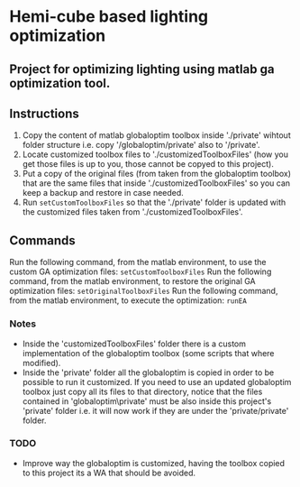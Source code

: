# Hemi-cube based lighting optimization
## Project for optimizing lighting using matlab ga optimization tool.

## Instructions
1. Copy the content of matlab globaloptim toolbox inside './private' wihtout folder structure i.e. copy '/globaloptim/private' also to '/private'.
2. Locate customized toolbox files to './customizedToolboxFiles' (how you get those files is up to you, those cannot be copyed to this project).
3. Put a copy of the original files (from taken from the globaloptim toolbox) that are the same files that inside './customizedToolboxFiles' so you can keep a backup and restore in case needed.
4. Run ```setCustomToolboxFiles``` so that the './private' folder is updated with the customized files taken from './customizedToolboxFiles'.

## Commands
Run the following command, from the matlab environment, to use the custom GA optimization files:
```setCustomToolboxFiles```
Run the following command, from the matlab environment, to restore the original GA optimization files:
```setOriginalToolboxFiles```
Run the following command, from the matlab environment, to execute the optimization:
```runEA```

### Notes
- Inside the 'customizedToolboxFiles' folder there is a custom implementation of the globaloptim toolbox (some scripts that where modified).
- Inside the 'private' folder all the globaloptim is copied in order to be possible to run it customized. If you need to use an updated globaloptim toolbox just copy all its files to that directory, notice that the files contained in 'globaloptim\private' must be also inside this project's 'private' folder i.e. it will now work if they are under the 'private/private' folder.

### TODO
- Improve way the globaloptim is customized, having the toolbox copied to this project its a WA that should be avoided.